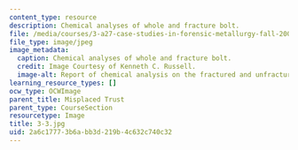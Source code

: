 ```yaml
---
content_type: resource
description: Chemical analyses of whole and fracture bolt.
file: /media/courses/3-a27-case-studies-in-forensic-metallurgy-fall-2007/2a6c17773b6abb3d219b4c632c740c32_3-3.jpg
file_type: image/jpeg
image_metadata:
  caption: Chemical analyses of whole and fracture bolt.
  credit: Image Courtesy of Kenneth C. Russell.
  image-alt: Report of chemical analysis on the fractured and unfractured bolts.
learning_resource_types: []
ocw_type: OCWImage
parent_title: Misplaced Trust
parent_type: CourseSection
resourcetype: Image
title: 3-3.jpg
uid: 2a6c1777-3b6a-bb3d-219b-4c632c740c32
---
```

